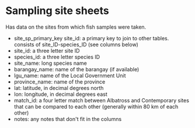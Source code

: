 # Sampling site sheets

Has data on the sites from which fish samples were taken.

* site_sp_primary_key	site_id: a primary key to join to other tables. consists of site_ID-species_ID (see columns below)
* site_id: a three letter site ID
* species_id: a three letter species ID
* site_name: long species name
* barangay_name: name of the barangay (if available)
* lgu_name: name of the Local Government Unit
* province_name: name of the province
* lat: latitude, in decimal degrees north
* lon: longitude, in decimal degrees east
* match_id: a four letter match between Albatross and Contemporary sites that can be compared to each other (generally within 80 km of each other)
* notes: any notes that don't fit in the columns
